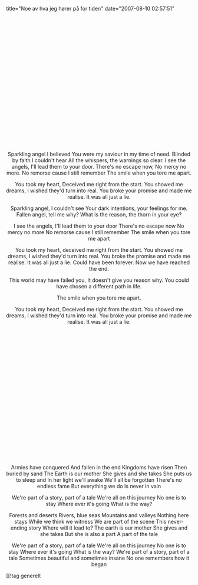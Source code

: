 title="Noe av hva jeg hører på for tiden"
date="2007-08-10 02:57:51"
<div align="center"><object width="425" height="350"><param name="movie" value="http://www.youtube.com/v/S4rrCGI2cYQ"></param><param name="wmode" value="transparent"></param><embed src="http://www.youtube.com/v/S4rrCGI2cYQ" type="application/x-shockwave-flash" wmode="transparent" width="425" height="350"></embed></object>

Sparkling angel I believed
You were my saviour in my time of need.
Blinded by faith I couldn't hear
All the whispers, the warnings so clear.
I see the angels,
I'll lead them to your door.
There's no escape now,
No mercy no more.
No remorse cause I still remember
The smile when you tore me apart.

You took my heart,
Deceived me right from the start.
You showed me dreams,
I wished they'd turn into real.
You broke your promise and made me realise.
It was all just a lie.

Sparkling angel, I couldn't see
Your dark intentions, your feelings for me.
Fallen angel, tell me why?
What is the reason, the thorn in your eye?

I see the angels,
I'll lead them to your door
There's no escape now
No mercy no more
No remorse cause I still remember
The smile when you tore me apart

You took my heart,
deceived me right from the start.
You showed me dreams,
I wished they'd turn into real.
You broke the promise and made me realise.
It was all just a lie.
Could have been forever.
Now we have reached the end.

This world may have failed you,
It doesn't give you reason why.
You could have chosen a different path in life.

The smile when you tore me apart.

You took my heart,
Deceived me right from the start.
You showed me dreams,
I wished they'd turn into real.
You broke your promise and made me realise.
It was all just a lie.

<object width="425" height="350"><param name="movie" value="http://www.youtube.com/v/UrnCdEPrGKQ"></param><param name="wmode" value="transparent"></param><embed src="http://www.youtube.com/v/UrnCdEPrGKQ" type="application/x-shockwave-flash" wmode="transparent" width="425" height="350"></embed></object>

Armies have conquered
And fallen in the end
Kingdoms have risen
Then buried by sand
The Earth is our mother
She gives and she takes
She puts us to sleep and
In her light we'll awake
We'll all be forgotten
There's no endless fame
But everything we do
Is never in vain

We're part of a story, part of a tale
We're all on this journey
No one is to stay
Where ever it's going
What is the way?

Forests and deserts
Rivers, blue seas
Mountains and valleys
Nothing here stays
While we think we witness
We are part of the scene
This never-ending story
Where will it lead to?
The earth is our mother
She gives and she takes
But she is also a part
A part of the tale

We're part of a story, part of a tale
We're all on this journey
No one is to stay
Where ever it's going
What is the way?
We're part of a story, part of a tale
Sometimes beautiful and sometimes insane
No one remembers how it began</div>

[[!tag  generelt

